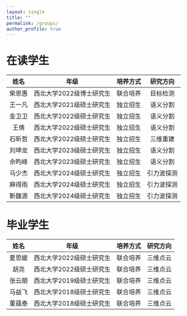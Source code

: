 ```yaml
---
layout: single
title: ""
permalink: /groups/
author_profile: true
---
```


在读学生
===

| 姓名 | 年级 | 培养方式 | 研究方向 |
| :----: | :----: | :----: | :----: |
| 柴恩惠 | 西北大学2022级博士研究生 | 联合培养 | 目标检测 |
| 王一凡 | 西北大学2021级硕士研究生 | 独立招生 | 语义分割 |
| 金卫卫 | 西北大学2022级硕士研究生 | 独立招生 | 语义分割 |
| 王倩 | 西北大学2022级硕士研究生 | 独立招生 | 语义分割 |
| 石昕哲 | 西北大学2022级硕士研究生 | 独立招生 | 三维重建 |
| 刘坤龙 | 西北大学2023级硕士研究生 | 独立招生 | 语义分割 |
| 佘昀峰 | 西北大学2023级硕士研究生 | 独立招生 | 语义分割 |
| 马少杰 | 西北大学2024级硕士研究生 | 独立招生 | 引力波探测 |
| 麻得雨 | 西北大学2024级硕士研究生 | 独立招生 | 引力波探测 |
| 靳馥源 | 西北大学2024级硕士研究生 | 独立招生 | 引力波探测 |

毕业学生
===

| 姓名 | 年级 | 培养方式 | 研究方向 |
| :----: | :----: | :----: | :----: |
| 夏思媛 | 西北大学2022级硕士研究生 | 联合培养 | 三维点云 |
| 胡尧 | 西北大学2022级硕士研究生 | 联合培养 | 三维点云 |
| 张云朋 | 西北大学2019级硕士研究生 | 联合培养 | 三维点云 |
| 马益飞 | 西北大学2018级硕士研究生 | 联合培养 | 三维点云 |
| 董蕴泰 | 西北大学2018级硕士研究生 | 联合培养 | 三维点云 |
